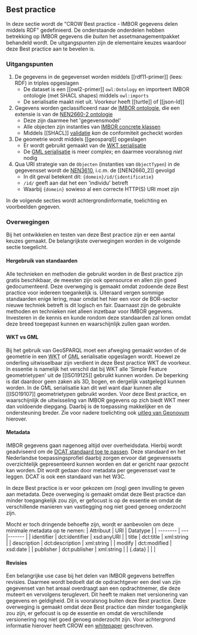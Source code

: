## Best practice

In deze sectie wordt de "CROW Best practice - IMBOR gegevens delen middels RDF" gedefinieerd. De onderstaande onderdelen hebben betrekking op IMBOR gegevens die _buiten_ het assetmanagementpakket behandeld wordt. De uitgangspunten zijn de elementaire keuzes waardoor deze Best practice aan te bevelen is.

### Uitgangspunten

1. De gegevens in de gegevenset worden middels [[rdf11-primer]] (lees: RDF) in triples opgeslagen
    * De dataset is een [[owl2-primer]] `owl:Ontology` en importeert IMBOR ontologie (met SHACL shapes) middels `owl:imports`
    * De serialisatie maakt niet uit. Voorkeur heeft [[turtle]] of [[json-ld]]
1. Gegevens worden geclassificeerd naar de [IMBOR ontologie][4], die een extensie is van de [NEN2660-2 ontologie][3]
    * Deze zijn daarmee het 'gegevensmodel'
    * Alle objecten zijn instanties van [IMBOR concrete klassen][5]
    * Middels [[SHACL]] [validatie][6] _kan_ de conformiteit gecheckt worden
1. De geometrie wordt middels [[geosparql]] opgeslagen
    * Er wordt gebruikt gemaakt van de [WKT serialisatie][7]
    * De [GML serialisatie][8] is meer complex; en daarmee vooralsnog _niet_ nodig
1. Qua URI strategie van de `Objecten` (instanties van `ObjectTypen`) in de gegevensset wordt de [NEN3610][1], i.c.m. de [[NEN2660_2]] gevolgd
    * In dit geval betekent dit: `{domein}/id/{identificatie}` 
    * `/id/` geeft aan dat het een 'individu' betreft
    * Waarbij `{domein}` sowieso al een correcte HTTP(S) URI moet zijn

In de volgende secties wordt achtergrondinformatie, toelichting en voorbeelden gegeven. 

### Overwegingen

Bij het ontwikkelen en testen van deze Best practice zijn er een aantal keuzes gemaakt. De belangrijkste overwegingen worden in de volgende sectie toegelicht.

#### Hergebruik van standaarden

Alle technieken en methoden die gebruikt worden in de Best practice zijn gratis beschikbaar, de meesten zijn ook opensource en allen zijn goed gedocumenteerd. Deze overweging is gemaakt omdat zodoende deze Best practice voor iedereen toegankelijk is. Uiteraard vergen sommige standaarden enige lering, maar omdat het hier een voor de BOR-sector nieuwe techniek betreft is dit logisch en fair. Daarnaast zijn de gebruikte methoden en technieken niet alleen inzetbaar voor IMBOR gegevens. Investeren in de kennis en kunde rondom deze standaarden zal lonen omdat deze breed toegepast kunnen en waarschijnlijk zullen gaan worden.

#### WKT vs GML

Bij het gebruik van GeoSPARQL moet een afweging gemaakt worden of de geometrie in een <abbr title="Well-known text">WKT</abbr> of <abbr title="Geography Markup Language">GML</abbr> serialisatie opgeslagen wordt. Hoewel ze onderling uitwisselbaar zijn verdient in deze Best practice WKT de voorkeur. In essentie is namelijk het verschil dat bij WKT alle 'Simple Feature geometrietypen' uit de [[ISO19125]] gebruikt kunnen worden. De beperking is dat daardoor geen zaken als 3D, bogen, en dergelijk vastgelegd kunnen worden. In de GML serialisatie kan dit wel want daar kunnen alle [[ISO19107]] geometrietypen gebruikt worden. Voor deze Best practice, en waarschijnlijk de uitwisseling van IMBOR gegevens op zich biedt WKT meer dan voldoende diepgang. Daarbij is de toepassing makkelijker en de ondersteuning breder. Zie voor nadere toelichting ook [uitleg van Geonovum][9] hierover. 

#### Metadata

IMBOR gegevens gaan nagenoeg altijd over overheidsdata. Hierbij wordt geadviseerd om de [DCAT standaard toe te passen][12]. Deze standaard en het Nederlandse toepassingsprofiel daarbij zorgen ervoor dat gegevenssets overzichtelijk gepresenteerd kunnen worden en dat er gericht naar gezocht kan worden. Dit wordt gedaan door metadata per gegevensset vast te leggen. DCAT is ook een standaard van het W3C. 

In deze Best practice is er voor gekozen om (nog) geen invulling te geven aan metadata. Deze overweging is gemaakt omdat deze Best practice dan minder toegangkelijk zou zijn, er gefocust is op de essentie en omdat de verschillende manieren van vastlegging nog niet goed genoeg onderzocht zijn. 

Mocht er toch dringende behoefte zijn, wordt er aanbevolen om deze minimale metadata op te nemen:
| Attribuut | URI | Datatype | 
| -------- | --- |------- | 
| identifier | dct:identifier | xsd:anyURI | 
| title | dct:title | xml:string |
| description | dct:description | xml:string | 
| modify | dct:modified | xsd:date | 
| publisher | dct:publisher | xml:string |
| {.data} | | |

#### Revisies

Een belangrijke use case bij het delen van IMBOR gegevens betreffen revisies. Daarmee wordt bedoelt dat de opdrachtgever een deel van zijn gegevenset van het areaal overdraagt aan een opdrachtnemer, die deze muteert en vervolgens teruglevert. Dit heeft te maken met versionering van gegevens en geldigheid. Dit is vooralsnog buiten deze Best practice. Deze overweging is gemaakt omdat deze Best practice dan minder toegangkelijk zou zijn, er gefocust is op de essentie en omdat de verschillende versionering nog niet goed genoeg onderzocht zijn. Voor achtergrond informatie hierover heeft CROW een [whitepaper][13] geschreven. 

[1]: https://geonovum.github.io/NEN3610-Linkeddata/#nen3610id
[2]: https://www.nen.nl/nen-2660-2-2022-nl-291667
[3]: https://w3id.org/nen2660/def/
[4]: https://docs.crow.nl/onto-verkenner/imbor/
[5]: https://docs.crow.nl/imbor/techdoc/#objecttypen
[6]: https://w3c.github.io/data-shapes/shacl/#validation-definition
[7]: https://opengeospatial.github.io/ogc-geosparql/geosparql11/spec.html#_well_known_text
[8]: https://opengeospatial.github.io/ogc-geosparql/geosparql11/spec.html#_geography_markup_language
[9]: https://docs.geostandaarden.nl/g4w/geox/#geometrie-encodings
[10]: https://www.ogc.org/standards/sfa
[11]: https://www.iso.org/standard/66175.html
[12]: https://data.overheid.nl/ondersteuning/open-data/dcat
[13]: https://docs.crow.nl/wp/ldversiebeheer/